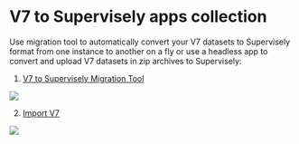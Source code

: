 # V7 to Supervisely apps collection

Use migration tool to automatically convert your V7 datasets to Supervisely format from one instance to another on a fly or use a headless app to convert and upload V7 datasets in zip archives to Supervisely:

1. [V7 to Supervisely Migration Tool](./migration_tool/README.md)

<img src="https://github-production-user-asset-6210df.s3.amazonaws.com/118521851/281424859-d9f20935-b6b1-4653-b676-0e590cf1ee91.png"/>

2. [Import V7](./import_v7/README.md)

<img src="https://github-production-user-asset-6210df.s3.amazonaws.com/118521851/281445527-06753d8e-85e6-4412-9eb6-6ca5b27ccd90.png"/>
